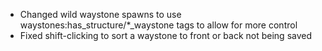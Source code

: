 - Changed wild waystone spawns to use waystones:has_structure/*_waystone tags to allow for more control
- Fixed shift-clicking to sort a waystone to front or back not being saved